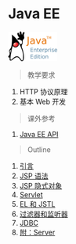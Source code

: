 # Java EE

<img src="../image/javaee/logo_javaee.png" title="Java EE" width="100">

> 教学要求

1. HTTP 协议原理
1. 基本 Web 开发

> 课外参考

1. [Java EE API](http://docs.oracle.com/javaee/6/api/)

> Outline

1. [引言](intro.md)
2. [JSP 语法](jsp.md)
3. [JSP 隐式对象](implicit_object.md)
4. [Servlet](servlet.md)
5. [EL 和 JSTL](el_jstl.md)
6. [过滤器和监听器](filter_listener.md)
7. [JDBC](jdbc.md)
8. [附：Server](server.md)